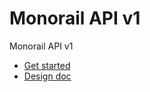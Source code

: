 # Monorail API v1

Monorail API v1 

* [Get started](https://docs.google.com/document/d/1Loz3NIqpTrKWLR5rV3tNGLl-7Rn9ZyrmG9MFOft35Pc)
* [Design doc](https://docs.google.com/document/d/1FcmDVP5PwlMHi3ozi98lgK1E-ZU7WWrLYN8g9KIwnbU)